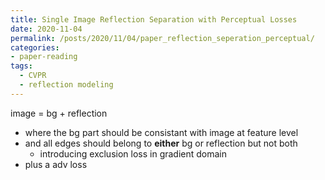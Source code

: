 ```yaml
---
title: Single Image Reflection Separation with Perceptual Losses
date: 2020-11-04
permalink: /posts/2020/11/04/paper_reflection_seperation_perceptual/
categories:
- paper-reading
tags:
  - CVPR
  - reflection modeling
---
```


image = bg + reflection
- where the bg part should be consistant with image at feature level
- and all edges should belong to **either** bg or reflection but not both
  - introducing exclusion loss in gradient domain
- plus a adv loss